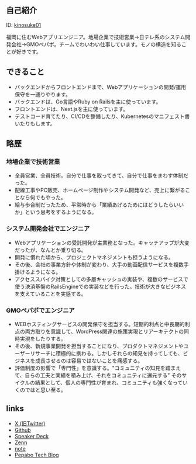 
## 自己紹介

ID: [kinosuke01](https://x.com/kinosuke01)

福岡に住むWebアプリエンジニア。地場企業で技術営業→日テレ系のシステム開発会社→GMOペパボ。チームでわいわい仕事しています。モノの構造を知ることが好きです。

## できること

- バックエンドからフロントエンドまで、Webアプリケーションの開発/運用保守を一通りやります。
- バックエンドは、Go言語やRuby on Railsを主に使っています。
- フロントエンドは、Next.jsを主に使っています。
- テストコード育てたり、CI/CDを整備したり、Kubernetesのマニフェスト書いたりもします。

## 略歴

### 地場企業で技術営業

- 全員営業、全員技術。自分で仕事を取ってきて、自分で仕事をまわす体制だった。
- 配線工事やPC販売、ホームページ制作やシステム開発など、売上に繋がることなら何でもやった。
- 給与歩合制だったため、平常時から「業績あげるためにはどうしたらいいか」という思考をするようになる。

### システム開発会社でエンジニア

- Webアプリケーションの受託開発が主業務となった。キャッチアップが大変だったが、なんとか乗り切る。
- 開発に慣れた頃から、プロジェクトマネジメントも担うようになる。
- その後、会社の事業方針や体制が変わり、大手の動画配信サービスを複数手掛けるようになる。
- アクセススパイク対策としての多層キャッシュの実装や、複数のサービスで使う決済基盤のRailsEngineでの実装などを行った。技術が大きなビジネスを支えていることを実感する。

### GMOペパボでエンジニア

- WEBホスティングサービスの開発保守を担当する。短期的利点と中長期的利点の両方取りを意識して、WordPress関連の施策実現とリアーキテクトの同時実現をしたりする。
- その後、新規事業開発を担当することになり、プロダクトマネジメントやユーザーリサーチに積極的に携わる。しかしそれらの知見を持ってしても、ビジネスを成長させるのは容易ではないことを痛感する。
- 評価制度の影響で「専門性」を意識する。"コミュニティの知見を踏まえて、自らの工夫と実績を積み上げ、それをコミュニティに還元する" そのサイクルの結果として、個人の専門性が育まれ、コミュニティも強くなっていくのではと思い至る。

## links

- [X (旧Twitter)](https://x.com/kinosuke01)
- [Github](https://github.com/kinosuke01)
- [Speaker Deck](https://speakerdeck.com/kinosuke01)
- [Zenn](https://zenn.dev/kinosuke01)
- [note](https://note.com/knsk01)
- [Pepabo Tech Blog](https://tech.pepabo.com/authors/kinosuke01/)
